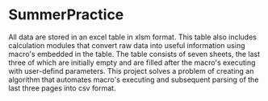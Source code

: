 # SummerPractice
All data are stored in an excel table in xlsm format. This table also includes calculation modules that convert raw data into useful information using macro's embedded in the table. The table consists of seven sheets, the last three of which are initially empty and are filled after the macro's executing with user-defind parameters. 
This project solves a problem of creating an algorithm that automates macro's executing and subsequent parsing of the last three pages into csv format. 


